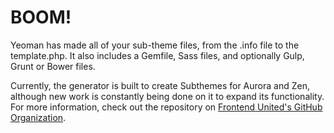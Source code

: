 # BOOM!

Yeoman has made all of your sub-theme files, from the .info file to the template.php. It also includes a Gemfile, Sass files, and optionally Gulp, Grunt or Bower files.

Currently, the generator is built to create Subthemes for Aurora and Zen, although new work is constantly being done on it to expand its functionality. For more information, check out the repository on [Frontend United's GitHub Organization](https://github.com/frontend-united/).
